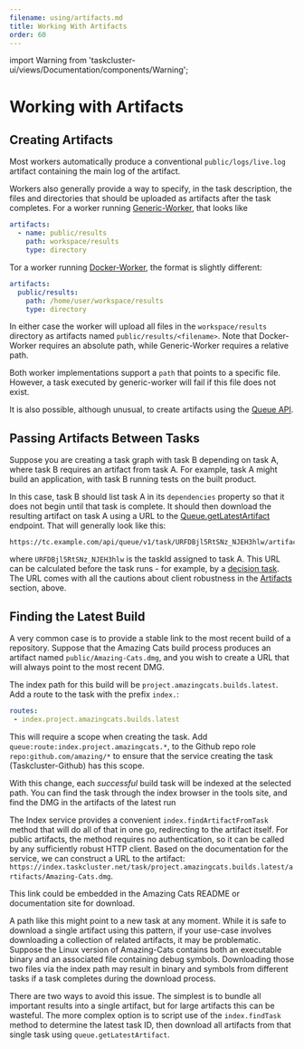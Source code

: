 ```yaml
---
filename: using/artifacts.md
title: Working With Artifacts
order: 60
---
```

import Warning from 'taskcluster-ui/views/Documentation/components/Warning';

# Working with Artifacts

## Creating Artifacts

Most workers automatically produce a conventional `public/logs/live.log`
artifact containing the main log of the artifact.

Workers also generally provide a way to specify, in the task description, the
files and directories that should be uploaded as artifacts after the task
completes. For a worker running
[Generic-Worker](/docs/reference/workers/generic-worker/docs/payload), that looks like

```yaml
artifacts:
  - name: public/results
    path: workspace/results
    type: directory
```

Tor a worker running
[Docker-Worker](/docs/reference/workers/docker-worker/docs/payload), the format is
slightly different:

```yaml
artifacts:
  public/results:
    path: /home/user/workspace/results
    type: directory
```

In either case the worker will upload all files in the `workspace/results` directory as
artifacts named `public/results/<filename>`. Note that Docker-Worker requires
an absolute path, while Generic-Worker requires a relative path.

Both worker implementations support a `path` that points to a specific file.
However, a task executed by generic-worker will fail if this file does not exist.

It is also possible, although unusual, to create artifacts using the [Queue
API](/docs/reference/platform/queue/api#createArtifact).

## Passing Artifacts Between Tasks

Suppose you are creating a task graph with task B depending on task A, where
task B requires an artifact from task A. For example, task A might build an
application, with task B running tests on the built product.

In this case, task B should list task A in its `dependencies` property so that
it does not begin until that task is complete. It should then download the
resulting artifact on task A using a URL to the
[Queue.getLatestArtifact](/docs/reference/platform/queue/api#getLatestArtifact)
endpoint. That will generally look like this:

    https://tc.example.com/api/queue/v1/task/URFDBjl5RtSNz_NJEH3hlw/artifacts/public/build.zip

where `URFDBjl5RtSNz_NJEH3hlw` is the taskId assigned to task A. This URL can
be calculated before the task runs - for example, by a [decision task](/docs/manual/design/conventions/decision-task).  The URL
comes with all the cautions about client robustness in the
[Artifacts](/docs/manual/tasks/artifacts) section, above.

## Finding the Latest Build

A very common case is to provide a stable link to the most recent build of a
repository. Suppose that the Amazing Cats build process produces an artifact
named `public/Amazing-Cats.dmg`, and you wish to create a URL that will always
point to the most recent DMG.

The index path for this build will be `project.amazingcats.builds.latest`. Add
a route to the task with the prefix `index.`:

```yaml
routes:
 - index.project.amazingcats.builds.latest
```

This will require a scope when creating the task. Add
`queue:route:index.project.amazingcats.*`, to the Github repo role
`repo:github.com/amazing/*` to ensure that the service creating the task
(Taskcluster-Github) has this scope.

With this change, each *successful* build task will be indexed at the selected
path. You can find the task through the index browser in the tools site, and
find the DMG in the artifacts of the latest run

The Index service provides a convenient `index.findArtifactFromTask` method
that will do all of that in one go, redirecting to the artifact itself. For
public artifacts, the method requires no authentication, so it can be called by
any sufficiently robust HTTP client. Based on the documentation for the
service, we can construct a URL to the artifact:
`https://index.taskcluster.net/task/project.amazingcats.builds.latest/artifacts/Amazing-Cats.dmg`.

This link could be embedded in the Amazing Cats README or documentation site
for download.

<Warning>
  A path like this might point to a new task at any moment. While it is
  safe to download a single artifact using this pattern, if your use-case involves
  downloading a collection of related artifacts, it may be problematic. Suppose
  the Linux version of Amazing-Cats contains both an executable binary and an
  associated file containing debug symbols. Downloading those two files via the
  index path may result in binary and symbols from different tasks if a task
completes during the download process.
</Warning>

There are two ways to avoid this issue. The simplest is to bundle all important
results into a single artifact, but for large artifacts this can be wasteful.
The more complex option is to script use of the `index.findTask` method to
determine the latest task ID, then download all artifacts from that single task
using `queue.getLatestArtifact`.
